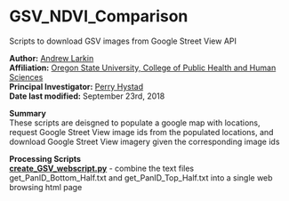 # GSV_NDVI_Comparison #

Scripts to download GSV images from Google Street View API

**Author:** [Andrew Larkin](https://www.linkedin.com/in/andrew-larkin-525ba3b5/) <br>
**Affiliation:** [Oregon State University, College of Public Health and Human Sciences](https://health.oregonstate.edu/) <br>
**Principal Investigator:** [Perry Hystad](https://health.oregonstate.edu/people/perry-hystad) <br>
**Date last modified:** September 23rd, 2018

**Summary** <br>
These scripts are deisgned to populate a google map with locations, request Google Street View image ids from the populated locations, and download Google Street View imagery given the corresponding image ids

**Processing Scripts** <br>
[**create_GSV_webscript.py**](create_GSV_webscript.py) - combine the text files get_PanID_Bottom_Half.txt and	get_PanID_Top_Half.txt into a single web browsing html page
